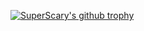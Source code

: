 [![SuperScary's github trophy](https://github-profile-trophy.vercel.app/?username=SuperScaryn&row=1)](https://github.com/ryo-ma/github-profile-trophy)
